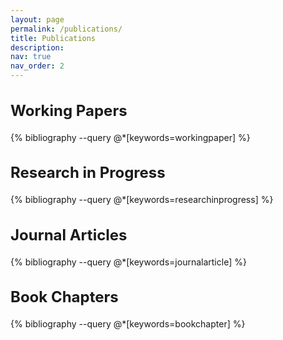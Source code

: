```yaml
---
layout: page
permalink: /publications/
title: Publications
description:
nav: true
nav_order: 2
---
```


<!-- _pages/publications.md -->

<h2 style="font-size:24px;">Working Papers</h2>
<div class="publications">
{% bibliography --query @*[keywords=workingpaper] %}
</div>

<h2 style="font-size:24px;">Research in Progress</h2>
<div class="publications">
{% bibliography --query @*[keywords=researchinprogress] %}
</div>

<h2 style="font-size:24px;">Journal Articles</h2>
<div class="publications">
{% bibliography --query @*[keywords=journalarticle] %}
</div>

<h2 style="font-size:24px;">Book Chapters</h2>
<div class="publications">
{% bibliography --query @*[keywords=bookchapter] %}
</div>
